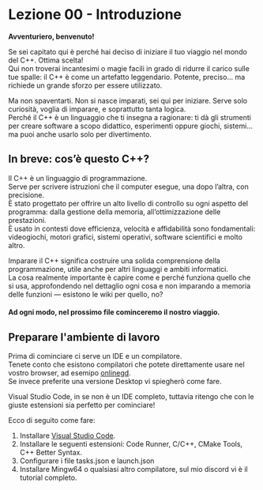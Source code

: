 # Lezione 00 - Introduzione

**Avventuriero, benvenuto!**

Se sei capitato qui è perché hai deciso di iniziare il tuo viaggio nel mondo del C++. Ottima scelta!  
Qui non troverai incantesimi o magie facili in grado di ridurre il carico sulle tue spalle: il C++ è come un artefatto leggendario. Potente, preciso... ma richiede un grande sforzo per essere utilizzato.

Ma non spaventarti. Non si nasce imparati, sei qui per iniziare. Serve solo curiosità, voglia di imparare, e soprattutto tanta logica.  
Perché il C++ è un linguaggio che ti insegna a ragionare: ti dà gli strumenti per creare software a scopo didattico, esperimenti oppure giochi, sistemi... ma puoi anche usarlo solo per divertimento.  

## In breve: cos’è questo C++?

Il C++ è un linguaggio di programmazione.  
Serve per scrivere istruzioni che il computer esegue, una dopo l’altra, con precisione.  
È stato progettato per offrire un alto livello di controllo su ogni aspetto del programma: dalla gestione della memoria, all’ottimizzazione delle prestazioni.  
È usato in contesti dove efficienza, velocità e affidabilità sono fondamentali: videogiochi, motori grafici, sistemi operativi, software scientifici e molto altro.

Imparare il C++ significa costruire una solida comprensione della programmazione, utile anche per altri linguaggi e ambiti informatici.  
La cosa realmente importante è capire come e perché funziona quello che si usa, approfondendo nel dettaglio ogni cosa e non imparando a memoria delle funzioni — esistono le wiki per quello, no?  

#### Ad ogni modo, nel prossimo file cominceremo il nostro viaggio.

## Preparare l'ambiente di lavoro

Prima di cominciare ci serve un IDE e un compilatore.  
Tenete conto che esistono compilatori che potete direttamente usare nel vostro browser, ad esemipo [onlinegd](https://www.onlinegdb.com/online_c++_compiler).  
Se invece preferite una versione Desktop vi spiegherò come fare.

Visual Studio Code, in se non è un IDE completo, tuttavia ritengo che con le giuste estensioni sia perfetto per cominciare!

Ecco di seguito come fare:
1. Installare [Visual Studio Code](https://code.visualstudio.com/Download).
2. Installare le seguenti estensioni: Code Runner, C/C++, CMake Tools, C++ Better Syntax.
3. Configurare i file tasks.json e launch.json
4. Installare Mingw64 o qualsiasi altro compilatore, sul mio discord vi è il tutorial completo.
